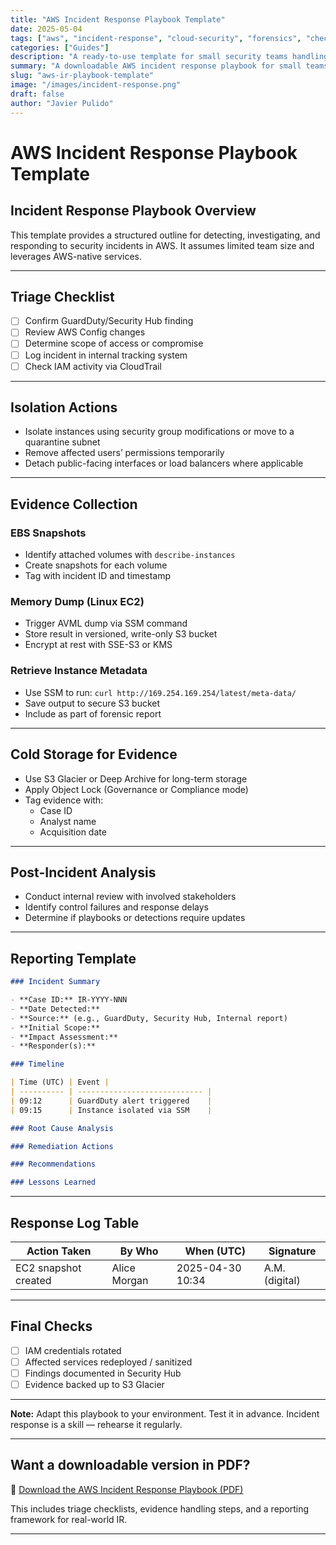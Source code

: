 ```yaml
---
title: "AWS Incident Response Playbook Template"
date: 2025-05-04
tags: ["aws", "incident-response", "cloud-security", "forensics", "checklists"]
categories: ["Guides"]
description: "A ready-to-use template for small security teams handling security incidents in AWS. Includes triage checklists, memory capture steps, and reporting structure."
summary: "A downloadable AWS incident response playbook for small teams, including isolation workflows, evidence handling, and post-incident reporting guidance."
slug: "aws-ir-playbook-template"
image: "/images/incident-response.png"
draft: false
author: "Javier Pulido"
---
```




# AWS Incident Response Playbook Template

## Incident Response Playbook Overview
This template provides a structured outline for detecting, investigating, and responding to 
security incidents in AWS. It assumes limited team size and leverages AWS-native services.

---

## Triage Checklist

- [ ] Confirm GuardDuty/Security Hub finding
- [ ] Review AWS Config changes
- [ ] Determine scope of access or compromise
- [ ] Log incident in internal tracking system
- [ ] Check IAM activity via CloudTrail

---

## Isolation Actions

- Isolate instances using security group modifications or move to a quarantine subnet
- Remove affected users’ permissions temporarily
- Detach public-facing interfaces or load balancers where applicable

---

## Evidence Collection

### EBS Snapshots

- Identify attached volumes with `describe-instances`
- Create snapshots for each volume
- Tag with incident ID and timestamp

### Memory Dump (Linux EC2)

- Trigger AVML dump via SSM command
- Store result in versioned, write-only S3 bucket
- Encrypt at rest with SSE-S3 or KMS

### Retrieve Instance Metadata

- Use SSM to run: `curl http://169.254.169.254/latest/meta-data/`
- Save output to secure S3 bucket
- Include as part of forensic report

---

## Cold Storage for Evidence

- Use S3 Glacier or Deep Archive for long-term storage
- Apply Object Lock (Governance or Compliance mode)
- Tag evidence with:
  - Case ID
  - Analyst name
  - Acquisition date

---

## Post-Incident Analysis

- Conduct internal review with involved stakeholders
- Identify control failures and response delays
- Determine if playbooks or detections require updates

---

## Reporting Template

```md
### Incident Summary

- **Case ID:** IR-YYYY-NNN
- **Date Detected:**
- **Source:** (e.g., GuardDuty, Security Hub, Internal report)
- **Initial Scope:**
- **Impact Assessment:**
- **Responder(s):**

### Timeline

| Time (UTC) | Event |
| ---------- | ---------------------------- |
| 09:12      | GuardDuty alert triggered    |
| 09:15      | Instance isolated via SSM    |

### Root Cause Analysis

### Remediation Actions

### Recommendations

### Lessons Learned
```
---

## Response Log Table

| Action Taken            | By Who       | When (UTC)        | Signature       |
|-------------------------|--------------|-------------------|-----------------|
| EC2 snapshot created    | Alice Morgan | 2025-04-30 10:34  | A.M. (digital)  |

---

## Final Checks

- [ ] IAM credentials rotated
- [ ] Affected services redeployed / sanitized
- [ ] Findings documented in Security Hub
- [ ] Evidence backed up to S3 Glacier

---

**Note:** Adapt this playbook to your environment. Test it in advance. Incident response is a skill — rehearse it regularly.

---

## Want a downloadable version in PDF?


📄 [Download the AWS Incident Response Playbook (PDF)](/files/aws_incident_response_playbook_template.pdf)  


This includes triage checklists, evidence handling steps, and a reporting framework for real-world IR.

---